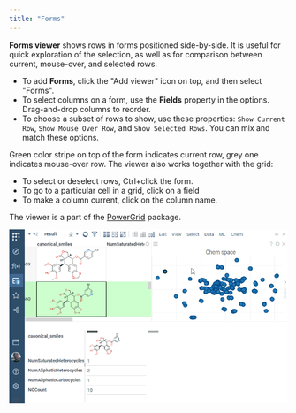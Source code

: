 ```yaml
---
title: "Forms"
---
```


**Forms viewer** shows rows in forms positioned side-by-side.
It is useful for quick exploration of the selection, as well as for comparison between current, 
mouse-over, and selected rows.

* To add **Forms**, click the "Add viewer" icon on top, and then select "Forms".
* To select columns on a form, use the **Fields** property in the options. Drag-and-drop columns to reorder. 
* To choose a subset of rows to show, use these properties: `Show Current Row`, `Show Mouse Over Row`, and 
  `Show Selected Rows`. You can mix and match these options. 

Green color stripe on top of the form indicates current row, grey one indicates mouse-over row. 
The viewer also works together with the grid:

* To select or deselect rows, Ctrl+click the form.
* To go to a particular cell in a grid, click on a field
* To make a column current, click on the column name.


The viewer is a part of the [PowerGrid](https://github.com/datagrok-ai/public/tree/master/packages/PowerGrid) package.

![Forms viewer](forms.gif)